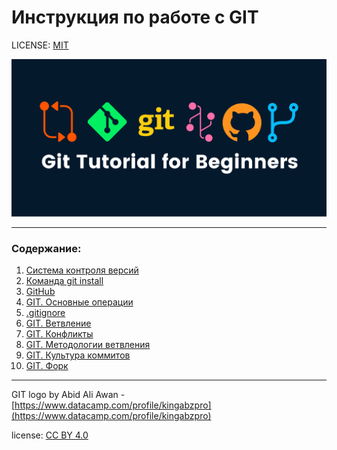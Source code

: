 # Инструкция по работе с GIT 

LICENSE: [MIT](./license.md)

![git-logo](./assets/git-logo.png)

---

### Содержание:
1. [Система контроля версий](./git.md)
2. [Команда git install](./git_install.md)
3. [GitHub](./github.md)
4. [GIT. Основные операции](./basic_commands.md)
5. [.gitignore](./file_gitignore.md)
6. [GIT. Ветвление](./git_branch.md)
7. [GIT. Конфликты](./git_conflicts.md)
8. [GIT. Методологии ветвления](./git_branching_methodologies.md)
9. [GIT. Культура коммитов](./git_commits.md)
10. [GIT. Форк](./git_fork.md)


---

GIT logo by Abid Ali Awan - [https://www.datacamp.com/profile/kingabzpro](https://www.datacamp.com/profile/kingabzpro)

license: [CC BY 4.0](https://creativecommons.org/licenses/by/4.0/deed.ru)